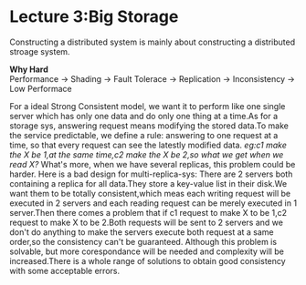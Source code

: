 # Lecture 3:Big Storage
Constructing a distributed system is mainly about constructing a distributed stroage system.

**Why Hard**\
Performance -> Shading -> Fault Tolerace -> Replication -> Inconsistency -> Low Performace

For a ideal Strong Consistent model, we want it to perform like one single server which has only one data and do only one thing at a time.As for a storage sys, answering request means modifying the stored data.To make the service predictable, we define a rule: answering to one request at a time, so that every request can see the latestly modified data.
*eg:c1 make the X be 1,at the same time,c2 make the X be 2,so what we get when we read X?*
What's more, when we have several replicas, this problem could be harder.
Here is a bad design for multi-replica-sys:
There are 2 servers both containing a replica for all data.They store a key-value list in their disk.We want them to be totally consistent,which meas each writing request will be executed in 2 servers and each reading request can be merely executed in 1 server.Then there comes a problem that if c1 request to make X to be 1,c2 request to make X to be 2.Both requests will be sent to 2 servers and we don't do anything to make the servers execute both request at a same order,so the consistency can't be guaranteed.
Although this problem is solvable, but more corespondance will be needed and complexity will be increased.There is a whole range of solutions to obtain good consistency with some acceptable errors.
